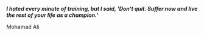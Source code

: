 _**I hated every minute of training, but I said, 'Don't quit. Suffer now and live the rest of your life as a champion.'**_

Mohamad Ali